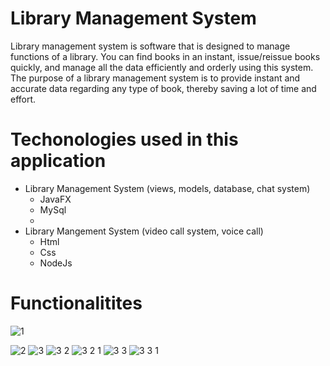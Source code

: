 # Library Management System 
Library management system is software that is designed to manage functions of a library. You can find books in an instant, issue/reissue books quickly, and manage all the data efficiently and orderly using this system. The purpose of a library management system is to provide instant and accurate data regarding any type of book, thereby saving a lot of time and effort.

# Techonologies used in this application
* Library Management System (views, models, database, chat system)
  * JavaFX
  * MySql
  * 
* Library Mangement System (video call system, voice call)
  * Html
  * Css
  * NodeJs


# Functionalitites

![1](https://user-images.githubusercontent.com/75095687/170867328-b0f69ce3-73ed-46dd-9a34-4b8d09d14bca.JPG)


![2](https://user-images.githubusercontent.com/75095687/170867335-de6bd4d0-0b66-4406-b008-9d0fa0d423cb.JPG)
![3](https://user-images.githubusercontent.com/75095687/170867352-0ac43890-6a44-4610-b5d1-20366c03eaa4.JPG)
![3 2](https://user-images.githubusercontent.com/75095687/170867390-dee8ab5d-c55a-4788-804f-cfb2c19ece46.JPG)
![3 2 1](https://user-images.githubusercontent.com/75095687/170867607-6ff0e64c-bb2c-447a-9eea-8fd32546c7bb.JPG)
![3 3](https://user-images.githubusercontent.com/75095687/170867402-5d205bf4-2d4a-450a-a58f-4f36dcf7acff.JPG)
![3 3 1](https://user-images.githubusercontent.com/75095687/170867392-36df182a-d5d2-49bf-a355-66349bb86e15.JPG)

